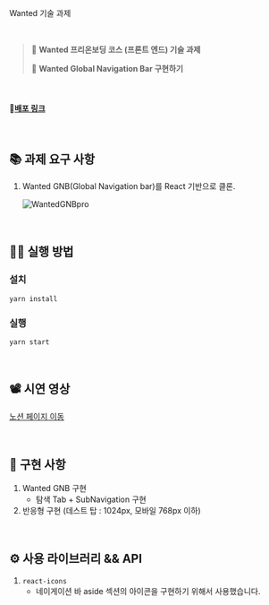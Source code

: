 Wanted 기술 과제

<br/>

> 📌 **Wanted 프리온보딩 코스 (프론트 엔드) 기술 과제**
>
> 📗 **Wanted Global Navigation Bar 구현하기**

<br/>

#### 🎈[배포 링크](https://kwak-bs.github.io/WantedGNB/)

<br/>

## 📚 과제 요구 사항

1. Wanted GNB(Global Navigation bar)를 React 기반으로 클론.

   ![WantedGNBpro](https://user-images.githubusercontent.com/51367622/127294064-92c1dd3d-9059-479b-986d-7d3627eb59e3.png)

<br/>

## 👨‍💻 실행 방법

### 설치 

`yarn install`

### 실행

`yarn start`

<br/>

## 📽 시연 영상

[노션 페이지 이동](https://www.notion.so/Wanted-eed0f8e5e14646a5afb0952f39e24749)

<br/>

## 🧐 구현 사항

1. Wanted GNB 구현
   - 탐색 Tab + SubNavigation 구현
2. 반응형 구현 (데스트 탑 : 1024px, 모바일 768px 이하)

<br/>

##   ⚙ 사용 라이브러리 && API

1. `react-icons`
   - 네이게이션 바 aside 섹션의 아이콘을 구현하기 위해서 사용했습니다.

